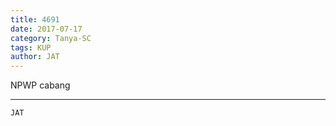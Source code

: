 ```yaml
---
title: 4691
date: 2017-07-17
category: Tanya-SC
tags: KUP
author: JAT
---
```


NPWP cabang

---



`JAT`
